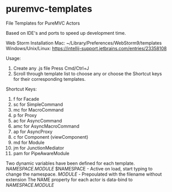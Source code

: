 puremvc-templates
=================

File Templates for PureMVC Actors

Based on IDE's and ports to speed up development time. 

Web Storm Installation
Mac: ~/Library/Preferences/WebStorm9/templates
Windows/Unix/Linux: https://intellij-support.jetbrains.com/entries/23358108 

Usage: 
1. Create any .js file Press Cmd/Ctrl+J
2. Scroll through template list to choose any or choose the Shortcut keys for their corresponding templates.

Shortcut Keys:
1. f for Facade
2. sc for SimpleCommand
3. mc for MacroCommand
4. p for Proxy
4. ac for AsyncCommand
5. amc for AsyncMacroCommand
6. ap for AsyncProxy
7. c for Component (viewComponent)
8. md for Module
9. jm for JunctionMediator
10. pam for PipeAwareModule

Two dynamic variables have been defined for each template. $NAMESPACE$.$MODULE$
$NAMESPACE - Active on load, start typing to change the namespace. 
$MODULE$ - Prepoulated with the filename without extension
The NAME property for each actor is data-bind to $NAMESPACE$.$MODULE$
